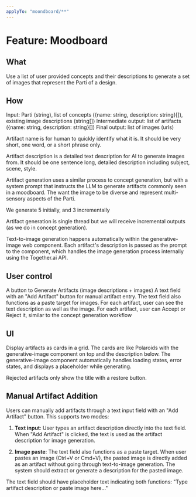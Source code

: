 ```yaml
---
applyTo: "moondboard/**"
---
```


# Feature: Moodboard

## What

Use a list of user provided concepts and their descriptions to generate a set of images that represent the Parti of a design.

## How

Input: Parti (string), list of concepts ({name: string, description: string}[]), existing image descriptions (string[])
Intermediate output: list of artifacts ({name: string, description: string}[])
Final output: list of images (urls)

Artifact name is for human to quickly identify what it is. It should be very short, one word, or a short phrase only.

Artifact description is a detailed text description for AI to generate images from. It should be one sentence long, detailed description including subject, scene, style.

Artifact generation uses a similar process to concept generation, but with a system prompt that instructs the LLM to generate artifacts commonly seen in a moodboard. The want the image to be diverse and represent multi-sensory aspects of the Parti.

We generate 5 initially, and 3 incrementally

Artifact generation is single thread but we will receive incremental outputs (as we do in concept generation).

Text-to-image generation happens automatically within the generative-image web component. Each artifact's description is passed as the prompt to the component, which handles the image generation process internally using the Together.ai API.

## User control

A button to Generate Artifacts (image descriptions + images)
A text field with an "Add Artifact" button for manual artifact entry. The text field also functions as a paste target for images.
For each artifact, user can see the text description as well as the image.
For each artifact, user can Accept or Reject it, similar to the concept generation workflow

## UI

Display artifacts as cards in a grid. The cards are like Polaroids with the generative-image component on top and the description below. The generative-image component automatically handles loading states, error states, and displays a placeholder while generating.

Rejected artifacts only show the title with a restore button.

## Manual Artifact Addition

Users can manually add artifacts through a text input field with an "Add Artifact" button. This supports two modes:

1. **Text input**: User types an artifact description directly into the text field. When "Add Artifact" is clicked, the text is used as the artifact description for image generation.

2. **Image paste**: The text field also functions as a paste target. When user pastes an image (Ctrl+V or Cmd+V), the pasted image is directly added as an artifact without going through text-to-image generation. The system should extract or generate a description for the pasted image.

The text field should have placeholder text indicating both functions: "Type artifact description or paste image here..."
